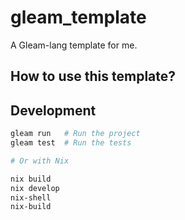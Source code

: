 # gleam_template

A Gleam-lang template for me.

## How to use this template?

## Development

```sh
gleam run   # Run the project
gleam test  # Run the tests

# Or with Nix

nix build
nix develop
nix-shell
nix-build
```
